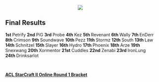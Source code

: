 <div id="q" style="padding: 0 10px;">
<center><img src="http://i.imgur.com/Ksoj9bG.png"></center>

<h2>Final Results</h2>

<p>
<b> 1st	</b> Petrify 
<b> 2nd	</b> PiG 
<b> 3rd	</b> Probe 
<b> 4th	</b> Kez 
<b> 5th	</b> Revenant 
<b> 6th	</b> Wally 
<b> 7th	</b> EnDerr 
<b> 8th	</b> Crimson 
<b> 9th	</b> Soundwave 
<b> 10th </b>	Pezz 
<b> 11th </b>	Stormz 
<b> 12th </b>	South 
<b> 13th </b>	Law 
<b> 14th </b>	Schnitzel 
<b> 15th </b>	Slayer 
<b> 16th </b>	Hydro 
<b> 17th </b>	Phoenix 
<b> 18th </b>	Arze 
<b> 19th </b>	Snexwang 
<b> 20th </b>	Xormentor 
<b> 21st </b>	Cuddles 
<b> 22nd </b>	Zenabi 
<b> 23rd </b>	IronLung 
<b> 24th </b>	Drinksarlot 

<br><b>

<a href="http://2014sc2.challonge.com/ACLOR1">ACL StarCraft II Online Round 1 Bracket</a><b>
</b></b></p>
</div>